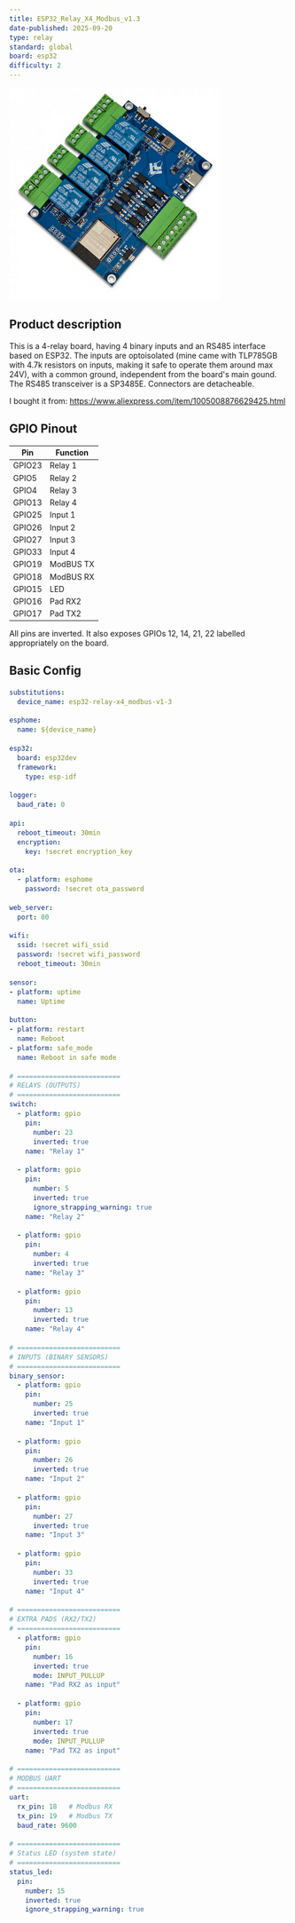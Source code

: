 ```yaml
---
title: ESP32_Relay_X4_Modbus_v1.3
date-published: 2025-09-20
type: relay
standard: global
board: esp32
difficulty: 2
---
```


![ESP32_Relay_X4_Modbus_v1.3](esp32_relay_x4_modbus_v1_3.png "ESP32_Relay_X4_Modbus_v1.3")

## Product description

This is a 4-relay board, having 4 binary inputs and an RS485 interface based on ESP32. The inputs are optoisolated (mine came with TLP785GB with 4.7k resistors on inputs, making it safe to operate them around max 24V), with a common ground, independent from the board's main gound. The RS485 transceiver is a SP3485E. Connectors are detacheable.

I bought it from: https://www.aliexpress.com/item/1005008876629425.html

## GPIO Pinout

| Pin    | Function  |
| ------ | --------- |
| GPIO23 | Relay 1   |
| GPIO5  | Relay 2   |
| GPIO4  | Relay 3   |
| GPIO13 | Relay 4   |
| GPIO25 | Input 1   |
| GPIO26 | Input 2   |
| GPIO27 | Input 3   |
| GPIO33 | Input 4   |
| GPIO19 | ModBUS TX |
| GPIO18 | ModBUS RX |
| GPIO15 | LED       |
| GPIO16 | Pad RX2   |
| GPIO17 | Pad TX2   |

All pins are inverted. It also exposes GPIOs 12, 14, 21, 22 labelled appropriately on the board.

## Basic Config

```yaml
substitutions:
  device_name: esp32-relay-x4_modbus-v1-3

esphome:
  name: ${device_name}

esp32:
  board: esp32dev
  framework:
    type: esp-idf

logger:
  baud_rate: 0

api:
  reboot_timeout: 30min
  encryption:
    key: !secret encryption_key

ota:
  - platform: esphome
    password: !secret ota_password

web_server:
  port: 80

wifi:
  ssid: !secret wifi_ssid
  password: !secret wifi_password
  reboot_timeout: 30min

sensor:
- platform: uptime
  name: Uptime

button:
- platform: restart
  name: Reboot
- platform: safe_mode
  name: Reboot in safe mode

# ==========================
# RELAYS (OUTPUTS)
# ==========================
switch:
  - platform: gpio
    pin:
      number: 23
      inverted: true
    name: "Relay 1"

  - platform: gpio
    pin:
      number: 5
      inverted: true
      ignore_strapping_warning: true
    name: "Relay 2"

  - platform: gpio
    pin:
      number: 4
      inverted: true
    name: "Relay 3"

  - platform: gpio
    pin:
      number: 13
      inverted: true
    name: "Relay 4"

# ==========================
# INPUTS (BINARY SENSORS)
# ==========================
binary_sensor:
  - platform: gpio
    pin:
      number: 25
      inverted: true
    name: "Input 1"

  - platform: gpio
    pin:
      number: 26
      inverted: true
    name: "Input 2"

  - platform: gpio
    pin:
      number: 27
      inverted: true
    name: "Input 3"

  - platform: gpio
    pin:
      number: 33
      inverted: true
    name: "Input 4"

# ==========================
# EXTRA PADS (RX2/TX2)
# ==========================
  - platform: gpio
    pin:
      number: 16
      inverted: true
      mode: INPUT_PULLUP
    name: "Pad RX2 as input"

  - platform: gpio
    pin:
      number: 17
      inverted: true
      mode: INPUT_PULLUP
    name: "Pad TX2 as input"

# ==========================
# MODBUS UART
# ==========================
uart:
  rx_pin: 18   # Modbus RX
  tx_pin: 19   # Modbus TX
  baud_rate: 9600

# ==========================
# Status LED (system state)
# ==========================
status_led:
  pin:
    number: 15
    inverted: true
    ignore_strapping_warning: true
```
